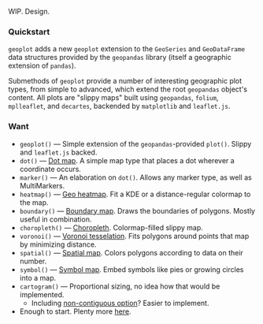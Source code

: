 WIP. Design.

### Quickstart

`geoplot` adds a new `geoplot` extension to the `GeoSeries` and `GeoDataFrame` data structures provided by the
`geopandas` library (itself a geographic extension of `pandas`).

Submethods of `geoplot` provide a number of interesting geographic plot types, from simple to advanced, which extend
the root `geopandas` object's content. All plots are "slippy maps" built using `geopandas`, `folium`,
`mplleaflet`, and `decartes`, backended by `matplotlib` and `leaflet.js`.

### Want

* `geoplot()` &mdash; Simple extension of the `geopandas`-provided `plot()`. Slippy and `leaflet.js` backed.
* `dot()` &mdash; [Dot map](https://raw.githubusercontent.com/andrea-cuttone/geoplotlib/master/examples/screenshots/dotdensity.png).
A simple map type that places a dot wherever a coordinate occurs.
* `marker()` &mdash; An elaboration on `dot()`. Allows any marker type, as well as MultiMarkers.
* `heatmap()` &mdash; [Geo heatmap](https://raw.githubusercontent.com/andrea-cuttone/geoplotlib/master/examples/screenshots/kde1.png).
Fit a KDE or a distance-regular colormap to the map.
* `boundary()` &mdash; [Boundary map](https://raw.githubusercontent.com/andrea-cuttone/geoplotlib/master/examples/screenshots/shapefiles.png).
Draws the boundaries of polygons. Mostly useful in combination.
* `choropleth()` &mdash; [Choropleth](https://raw.githubusercontent.com/andrea-cuttone/geoplotlib/master/examples/screenshots/choropleth.png).
Colormap-filled slippy map.
* `voronoi()` &mdash; [Voronoi tesselation](https://raw.githubusercontent.com/andrea-cuttone/geoplotlib/master/examples/screenshots/voronoi-filled.png).
Fits polygons around points that map by minimizing distance.
* `spatial()` &mdash; [Spatial map](https://raw.githubusercontent.com/andrea-cuttone/geoplotlib/master/examples/screenshots/graph-flights.png).
Colors polygons according to data on their number.
* `symbol()` &mdash; [Symbol map](symbol.png). Embed symbols like pies or growing circles into a map.
* `cartogram()` &mdash; Proportional sizing, no idea how that would be implemented.
    * Including [non-contiguous option](http://bl.ocks.org/mbostock/4055908)? Easier to implement.
* Enough to start. Plenty more [here](https://github.com/andrea-cuttone/geoplotlib/tree/master/examples/screenshots).